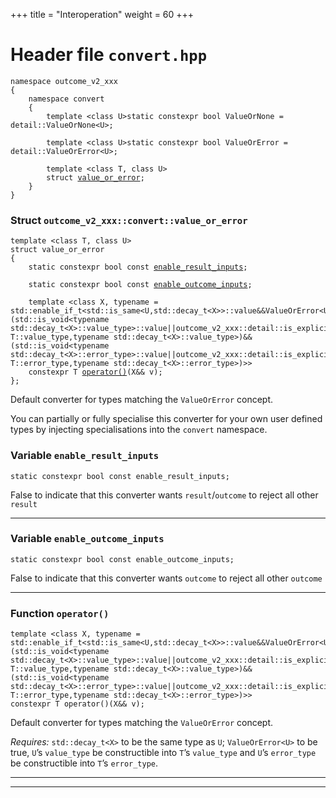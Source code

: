 +++
title = "Interoperation"
weight = 60
+++
# Header file `convert.hpp`

<a id="standardese-convert.hpp"></a>
<pre><code class="standardese-language-cpp"><span class="kwd">namespace</span> <span class="typ dec var fun">outcome_v2_xxx</span>
<span class="pun">{</span>
    <span class="kwd">namespace</span> <span class="typ dec var fun">convert</span>
    <span class="pun">{</span>
        <span class="typ dec var fun">template</span> <span class="pun">&lt;</span><span class="typ dec var fun">class</span> <span class="kwd">U</span><span class="pun">&gt;</span><span class="typ dec var fun">static</span> <span class="typ dec var fun">constexpr</span> <span class="typ dec var fun">bool</span> <span class="kwd">ValueOrNone</span> <span class="pun">=</span> <span class="kwd">detail</span><span class="pun">::</span><span class="kwd">ValueOrNone</span><span class="pun">&lt;</span><span class="kwd">U</span><span class="pun">&gt;</span><span class="pun">;</span>

        <span class="typ dec var fun">template</span> <span class="pun">&lt;</span><span class="typ dec var fun">class</span> <span class="kwd">U</span><span class="pun">&gt;</span><span class="typ dec var fun">static</span> <span class="typ dec var fun">constexpr</span> <span class="typ dec var fun">bool</span> <span class="kwd">ValueOrError</span> <span class="pun">=</span> <span class="kwd">detail</span><span class="pun">::</span><span class="kwd">ValueOrError</span><span class="pun">&lt;</span><span class="kwd">U</span><span class="pun">&gt;</span><span class="pun">;</span>

        <span class="kwd">template</span> <span class="pun">&lt;</span><span class="kwd">class</span> <span class="typ dec var fun">T</span><span class="pun">,</span> <span class="kwd">class</span> <span class="typ dec var fun">U</span><span class="pun">&gt;</span>
        <span class="kwd">struct</span> <a href="#standardese-outcome_v2_xxx::convert::value_or_error%3CT,U%3E"><span class="typ dec var fun">value_or_error</span></a><span class="pun">;</span>
    <span class="pun">}</span>
<span class="pun">}</span>
</code></pre>

<a id="standardese-outcome_v2_xxx"></a>

<a id="standardese-outcome_v2_xxx::convert"></a>

### Struct `outcome_v2_xxx::convert::value_or_error`

<a id="standardese-outcome_v2_xxx::convert::value_or_error&lt;T,U&gt;"></a>
<pre><code class="standardese-language-cpp"><span class="kwd">template</span> <span class="pun">&lt;</span><span class="kwd">class</span> <span class="typ dec var fun">T</span><span class="pun">,</span> <span class="kwd">class</span> <span class="typ dec var fun">U</span><span class="pun">&gt;</span>
<span class="kwd">struct</span> <span class="typ dec var fun">value_or_error</span>
<span class="pun">{</span>
    <span class="kwd">static</span> <span class="kwd">constexpr</span> <span class="kwd">bool</span> <span class="kwd">const</span> <a href="#standardese-outcome_v2_xxx::convert::value_or_error%3CT,U%3E::enable_result_inputs"><span class="typ dec var fun">enable_result_inputs</span></a><span class="pun">;</span>

    <span class="kwd">static</span> <span class="kwd">constexpr</span> <span class="kwd">bool</span> <span class="kwd">const</span> <a href="#standardese-outcome_v2_xxx::convert::value_or_error%3CT,U%3E::enable_outcome_inputs"><span class="typ dec var fun">enable_outcome_inputs</span></a><span class="pun">;</span>

    <span class="kwd">template</span> <span class="pun">&lt;</span><span class="kwd">class</span> <span class="typ dec var fun">X</span><span class="pun">,</span> <span class="kwd">typename</span> <span class="pun">=</span> std::enable_if_t&lt;std::is_same&lt;U,std::decay_t&lt;X&gt;&gt;::value&amp;&amp;ValueOrError&lt;U&gt;&amp;&amp;(std::is_void&lt;typename std::decay_t&lt;X&gt;::value_type&gt;::value||outcome_v2_xxx::detail::is_explicitly_constructible&lt;typename T::value_type,typename std::decay_t&lt;X&gt;::value_type&gt;)&amp;&amp;(std::is_void&lt;typename std::decay_t&lt;X&gt;::error_type&gt;::value||outcome_v2_xxx::detail::is_explicitly_constructible&lt;typename T::error_type,typename std::decay_t&lt;X&gt;::error_type&gt;)&gt;<span class="pun">&gt;</span>
    <span class="kwd">constexpr</span> <span class="typ dec var fun">T</span> <a href="#standardese-outcome_v2_xxx::convert::value_or_error%3CT,U%3E::operator()%3CX,%3E(X&amp;&amp;)"><span class="typ dec var fun">operator()</span></a><span class="pun">(</span><span class="typ dec var fun">X</span><span class="pun">&amp;&amp;</span> <span class="typ dec var fun">v</span><span class="pun">)</span><span class="pun">;</span>
<span class="pun">};</span>
</code></pre>

Default converter for types matching the `ValueOrError` concept.

You can partially or fully specialise this converter for your own user defined types by injecting specialisations into the `convert` namespace.

### Variable `enable_result_inputs`

<a id="standardese-outcome_v2_xxx::convert::value_or_error&lt;T,U&gt;::enable_result_inputs"></a>
<pre><code class="standardese-language-cpp"><span class="kwd">static</span> <span class="kwd">constexpr</span> <span class="kwd">bool</span> <span class="kwd">const</span> <span class="typ dec var fun">enable_result_inputs</span><span class="pun">;</span>
</code></pre>

False to indicate that this converter wants `result`/`outcome` to reject all other `result`

-----

### Variable `enable_outcome_inputs`

<a id="standardese-outcome_v2_xxx::convert::value_or_error&lt;T,U&gt;::enable_outcome_inputs"></a>
<pre><code class="standardese-language-cpp"><span class="kwd">static</span> <span class="kwd">constexpr</span> <span class="kwd">bool</span> <span class="kwd">const</span> <span class="typ dec var fun">enable_outcome_inputs</span><span class="pun">;</span>
</code></pre>

False to indicate that this converter wants `outcome` to reject all other `outcome`

-----

### Function `operator()`

<a id="standardese-outcome_v2_xxx::convert::value_or_error&lt;T,U&gt;::operator()&lt;X,&gt;(X&amp;&amp;)"></a>
<pre><code class="standardese-language-cpp"><span class="kwd">template</span> <span class="pun">&lt;</span><span class="kwd">class</span> <span class="typ dec var fun">X</span><span class="pun">,</span> <span class="kwd">typename</span> <span class="pun">=</span> std::enable_if_t&lt;std::is_same&lt;U,std::decay_t&lt;X&gt;&gt;::value&amp;&amp;ValueOrError&lt;U&gt;&amp;&amp;(std::is_void&lt;typename std::decay_t&lt;X&gt;::value_type&gt;::value||outcome_v2_xxx::detail::is_explicitly_constructible&lt;typename T::value_type,typename std::decay_t&lt;X&gt;::value_type&gt;)&amp;&amp;(std::is_void&lt;typename std::decay_t&lt;X&gt;::error_type&gt;::value||outcome_v2_xxx::detail::is_explicitly_constructible&lt;typename T::error_type,typename std::decay_t&lt;X&gt;::error_type&gt;)&gt;<span class="pun">&gt;</span>
<span class="kwd">constexpr</span> <span class="typ dec var fun">T</span> <span class="typ dec var fun">operator()</span><span class="pun">(</span><span class="typ dec var fun">X</span><span class="pun">&amp;&amp;</span> <span class="typ dec var fun">v</span><span class="pun">)</span><span class="pun">;</span>
</code></pre>

Default converter for types matching the `ValueOrError` concept.

*Requires:* `std::decay_t<X>` to be the same type as `U`; `ValueOrError<U>` to be true, `U`’s `value_type` be constructible into `T`’s `value_type` and `U`’s `error_type` be constructible into `T`’s `error_type`.

-----

-----
